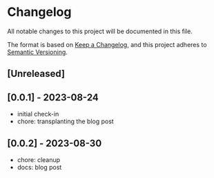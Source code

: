 # Changelog
All notable changes to this project will be documented in this file.

The format is based on [Keep a Changelog](https://keepachangelog.com/en/1.0.0/),
and this project adheres to [Semantic Versioning](https://semver.org/spec/v2.0.0.html).

## [Unreleased]

## [0.0.1] - 2023-08-24
- initial check-in
- chore: transplanting the blog post

## [0.0.2] - 2023-08-30
- chore: cleanup
- docs: blog post
